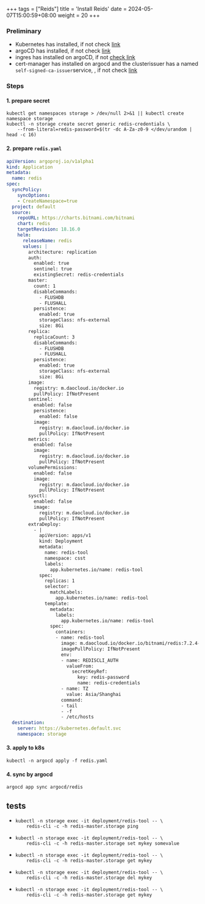 +++
tags = ["Reids"]
title = 'Install Reids'
date = 2024-05-07T15:00:59+08:00
weight = 20
+++

### Preliminary
- Kubernetes has installed, if not check [link](kubernetes/command/install/index.html)
- argoCD has installed, if not check [link](argo/argo-cd/argocd/index.html)
- ingres has installed on argoCD, if not [check link](argo/argo-cd/application/ingress/index.html)
- cert-manager has installed on argocd and the clusterissuer has a named `self-signed-ca-issuer`service, , if not check [link](argo/argo-cd/application/cert_manager/index.html)

### Steps
#### 1. prepare secret 
```shell
kubectl get namespaces storage > /dev/null 2>&1 || kubectl create namespace storage
kubectl -n storage create secret generic redis-credentials \
    --from-literal=redis-password=$(tr -dc A-Za-z0-9 </dev/urandom | head -c 16)
```
#### 2. prepare `redis.yaml`
```yaml
apiVersion: argoproj.io/v1alpha1
kind: Application
metadata:
  name: redis
spec:
  syncPolicy:
    syncOptions:
    - CreateNamespace=true
  project: default
  source:
    repoURL: https://charts.bitnami.com/bitnami
    chart: redis
    targetRevision: 18.16.0
    helm:
      releaseName: redis
      values: |
        architecture: replication
        auth:
          enabled: true
          sentinel: true
          existingSecret: redis-credentials
        master:
          count: 1
          disableCommands:
            - FLUSHDB
            - FLUSHALL
          persistence:
            enabled: true
            storageClass: nfs-external
            size: 8Gi
        replica:
          replicaCount: 3
          disableCommands:
            - FLUSHDB
            - FLUSHALL
          persistence:
            enabled: true
            storageClass: nfs-external
            size: 8Gi
        image:
          registry: m.daocloud.io/docker.io
          pullPolicy: IfNotPresent
        sentinel:
          enabled: false
          persistence:
            enabled: false
          image:
            registry: m.daocloud.io/docker.io
            pullPolicy: IfNotPresent
        metrics:
          enabled: false
          image:
            registry: m.daocloud.io/docker.io
            pullPolicy: IfNotPresent
        volumePermissions:
          enabled: false
          image:
            registry: m.daocloud.io/docker.io
            pullPolicy: IfNotPresent
        sysctl:
          enabled: false
          image:
            registry: m.daocloud.io/docker.io
            pullPolicy: IfNotPresent
        extraDeploy:
          - |
            apiVersion: apps/v1
            kind: Deployment
            metadata:
              name: redis-tool
              namespace: csst
              labels:
                app.kubernetes.io/name: redis-tool
            spec:
              replicas: 1
              selector:
                matchLabels:
                  app.kubernetes.io/name: redis-tool
              template:
                metadata:
                  labels:
                    app.kubernetes.io/name: redis-tool
                spec:
                  containers:
                  - name: redis-tool
                    image: m.daocloud.io/docker.io/bitnami/redis:7.2.4-debian-12-r8
                    imagePullPolicy: IfNotPresent
                    env:
                    - name: REDISCLI_AUTH
                      valueFrom:
                        secretKeyRef:
                          key: redis-password
                          name: redis-credentials
                    - name: TZ
                      value: Asia/Shanghai
                    command:
                    - tail
                    - -f
                    - /etc/hosts
  destination:
    server: https://kubernetes.default.svc
    namespace: storage
```

#### 3. apply to k8s
```shell
kubectl -n argocd apply -f redis.yaml
```

#### 4. sync by argocd
```shell
argocd app sync argocd/redis
```

## tests

* ```shell
  kubectl -n storage exec -it deployment/redis-tool -- \
      redis-cli -c -h redis-master.storage ping
  ```
* ```shell
  kubectl -n storage exec -it deployment/redis-tool -- \
      redis-cli -c -h redis-master.storage set mykey somevalue
  ```
* ```shell
  kubectl -n storage exec -it deployment/redis-tool -- \
      redis-cli -c -h redis-master.storage get mykey
  ```
* ```shell
  kubectl -n storage exec -it deployment/redis-tool -- \
      redis-cli -c -h redis-master.storage del mykey
  ```
* ```shell
  kubectl -n storage exec -it deployment/redis-tool -- \
      redis-cli -c -h redis-master.storage get mykey
  ```
